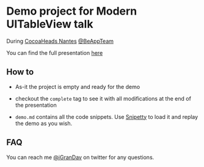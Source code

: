 Demo project for Modern UITableView talk
========================================

During [CocoaHeads Nantes](https://www.meetup.com/fr-FR/CocoaHeads-Nantes) [@BeAppTeam](https://twitter.com/beappteam)

You can find the full presentation [here](https://www.youtube.com/channel/UCujCtihqwPrpEOsuyAVNh3A)

## How to

* As-it the project is empty and ready for the demo
* checkout the `complete` tag to see it with all modifications at the end of the presentation

* `demo.md` contains all the code snippets. Use [Snipetty](http://snippetty.io) to load it and replay the demo as you wish.

## FAQ

You can reach me [@iGranDav](https://twitter.com/igrandav) on twitter for any questions.
